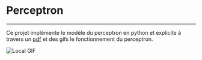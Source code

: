 # Perceptron
***
Ce projet implémente le modèle du perceptron en python et explicite à travers un [pdf](.Documentation/perceptron.pdf) et des gifs le fonctionnement du perceptron.

![Local GIF](./Plots/Train-Perceptron-(Sigmoid-LogLoss).gif)
